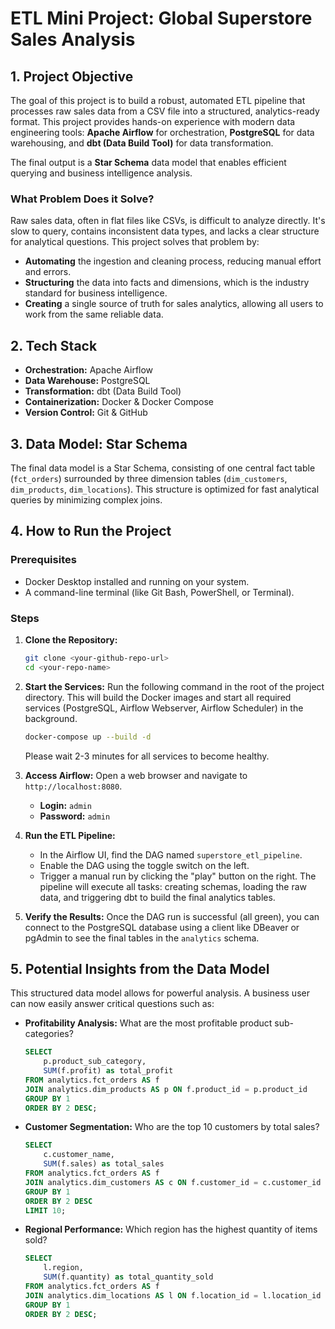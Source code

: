 # ETL Mini Project: Global Superstore Sales Analysis

## 1. Project Objective

The goal of this project is to build a robust, automated ETL pipeline that processes raw sales data from a CSV file into a structured, analytics-ready format. This project provides hands-on experience with modern data engineering tools: **Apache Airflow** for orchestration, **PostgreSQL** for data warehousing, and **dbt (Data Build Tool)** for data transformation.

The final output is a **Star Schema** data model that enables efficient querying and business intelligence analysis.

### What Problem Does it Solve?

Raw sales data, often in flat files like CSVs, is difficult to analyze directly. It's slow to query, contains inconsistent data types, and lacks a clear structure for analytical questions. This project solves that problem by:
*   **Automating** the ingestion and cleaning process, reducing manual effort and errors.
*   **Structuring** the data into facts and dimensions, which is the industry standard for business intelligence.
*   **Creating** a single source of truth for sales analytics, allowing all users to work from the same reliable data.

## 2. Tech Stack

*   **Orchestration:** Apache Airflow
*   **Data Warehouse:** PostgreSQL
*   **Transformation:** dbt (Data Build Tool)
*   **Containerization:** Docker & Docker Compose
*   **Version Control:** Git & GitHub

## 3. Data Model: Star Schema

The final data model is a Star Schema, consisting of one central fact table (`fct_orders`) surrounded by three dimension tables (`dim_customers`, `dim_products`, `dim_locations`). This structure is optimized for fast analytical queries by minimizing complex joins.


## 4. How to Run the Project

### Prerequisites
*   Docker Desktop installed and running on your system.
*   A command-line terminal (like Git Bash, PowerShell, or Terminal).

### Steps
1.  **Clone the Repository:**
    ```bash
    git clone <your-github-repo-url>
    cd <your-repo-name>
    ```

2.  **Start the Services:**
    Run the following command in the root of the project directory. This will build the Docker images and start all required services (PostgreSQL, Airflow Webserver, Airflow Scheduler) in the background.
    ```bash
    docker-compose up --build -d
    ```
    Please wait 2-3 minutes for all services to become healthy.

3.  **Access Airflow:**
    Open a web browser and navigate to `http://localhost:8080`.
    *   **Login:** `admin`
    *   **Password:** `admin`

4.  **Run the ETL Pipeline:**
    *   In the Airflow UI, find the DAG named `superstore_etl_pipeline`.
    *   Enable the DAG using the toggle switch on the left.
    *   Trigger a manual run by clicking the "play" button on the right. The pipeline will execute all tasks: creating schemas, loading the raw data, and triggering dbt to build the final analytics tables.

5.  **Verify the Results:**
    Once the DAG run is successful (all green), you can connect to the PostgreSQL database using a client like DBeaver or pgAdmin to see the final tables in the `analytics` schema.

## 5. Potential Insights from the Data Model

This structured data model allows for powerful analysis. A business user can now easily answer critical questions such as:

*   **Profitability Analysis:** What are the most profitable product sub-categories?
    ```sql
    SELECT
        p.product_sub_category,
        SUM(f.profit) as total_profit
    FROM analytics.fct_orders AS f
    JOIN analytics.dim_products AS p ON f.product_id = p.product_id
    GROUP BY 1
    ORDER BY 2 DESC;
    ```
*   **Customer Segmentation:** Who are the top 10 customers by total sales?
    ```sql
    SELECT
        c.customer_name,
        SUM(f.sales) as total_sales
    FROM analytics.fct_orders AS f
    JOIN analytics.dim_customers AS c ON f.customer_id = c.customer_id
    GROUP BY 1
    ORDER BY 2 DESC
    LIMIT 10;
    ```
*   **Regional Performance:** Which region has the highest quantity of items sold?
    ```sql
    SELECT
        l.region,
        SUM(f.quantity) as total_quantity_sold
    FROM analytics.fct_orders AS f
    JOIN analytics.dim_locations AS l ON f.location_id = l.location_id
    GROUP BY 1
    ORDER BY 2 DESC;
    ```